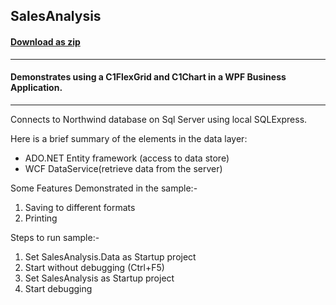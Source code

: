 ## SalesAnalysis
#### [Download as zip](https://grapecity.github.io/DownGit/#/home?url=https://github.com/GrapeCity/ComponentOne-WPF-Samples/tree/master/NET_462/FlexGrid/CS/SalesAnalysis)
____
#### Demonstrates using a C1FlexGrid and C1Chart in a WPF Business Application.
____
Connects to Northwind database on Sql Server using local SQLExpress.

Here is a brief summary of the elements in the data layer:

* ADO.NET Entity framework (access to data store)
* WCF DataService(retrieve data from the server)

Some Features Demonstrated in the sample:-

1) Saving to different formats
2) Printing

Steps to run sample:-

1) Set SalesAnalysis.Data as Startup project
2) Start without debugging (Ctrl+F5)
3) Set SalesAnalysis as Startup project
4) Start debugging

